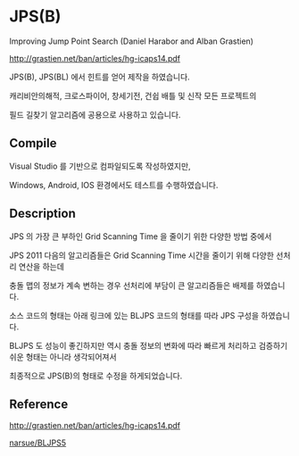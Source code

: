 # JPS(B)

Improving Jump Point Search (Daniel Harabor and Alban Grastien)

http://grastien.net/ban/articles/hg-icaps14.pdf

JPS(B), JPS(BL) 에서 힌트를 얻어 제작을 하였습니다.

캐리비안의해적, 크로스파이어, 창세기전, 건쉽 배틀 및 신작 모든 프로젝트의 

필드 길찾기 알고리즘에 공용으로 사용하고 있습니다.


## Compile

Visual Studio 를 기반으로 컴파일되도록 작성하였지만,

Windows, Android, IOS 환경에서도 테스트를 수행하였습니다.


## Description

JPS 의 가장 큰 부하인 Grid Scanning Time 을 줄이기 위한 다양한 방법 중에서

JPS 2011 다음의 알고리즘들은 Grid Scanning Time 시간을 줄이기 위해 다양한 선처리 연산을 하는데

충돌 맵의 정보가 계속 변하는 경우 선처리에 부담이 큰 알고리즘들은 배제를 하였습니다.

소스 코드의 형태는 아래 링크에 있는 BLJPS 코드의 형태를 따라 JPS 구성을 하였습니다.

BLJPS 도 성능이 좋긴하지만 역시 충돌 정보의 변화에 따라 빠르게 처리하고 검증하기 쉬운 형태는 아니라 생각되어져서

최종적으로 JPS(B)의 형태로 수정을 하게되었습니다.


## Reference

http://grastien.net/ban/articles/hg-icaps14.pdf

[narsue/BLJPS5](https://github.com/narsue/BLJPS5)
